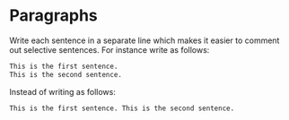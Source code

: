 # Paragraphs

Write each sentence in a separate line which makes it easier to comment out selective sentences.
For instance write as follows:

```latex
This is the first sentence.
This is the second sentence.
```

Instead of writing as follows:

```latex
This is the first sentence. This is the second sentence.
```

<!--
* Put `\noindent` on any paragraph that
  * Starts at the top of the page,
  * Follows tables, figures, or algorithm boxes.
* Avoid paragraphs ending with only few words; in other words, avoid any line including only few words.
-->
